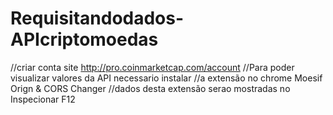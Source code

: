 # Requisitandodados-APIcriptomoedas
//criar conta site  http://pro.coinmarketcap.com/account  //Para poder visualizar valores da API necessario instalar  //a extensão no chrome Moesif Orign &amp; CORS Changer  //dados desta extensão serao mostradas no Inspecionar F12
